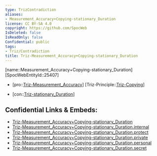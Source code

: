 ```yaml
---
type: TrizContradiction
aliases:
- Measurement_Accuracy+Copying-stationary_Duration
license: CC BY-SA 4.0
copyright: https://github.com/SpocWeb
IsDeleted: false
IsReadOnly: false
Confidential: public
tags: 
- Triz/Contradiction
title: Triz-Measurement_Accuracy+Copying-stationary_Duration
---
```

[name::Measurement_Accuracy+Copying-stationary_Duration]
[SpocWebEntityId::25407]
+ [pro::[Triz-Measurement_Accuracy](tech/Triz/Parameter/Triz-Measurement_Accuracy.md)]
[Triz-Principle::[Triz-Copying](tech/Triz/Principle/Triz-Copying.md)]
- [con::[Triz-stationary_Duration](tech/Triz/Parameter/Triz-stationary_Duration.md)]



## Confidential Links & Embeds: 
- [Triz-Measurement_Accuracy+Copying-stationary_Duration](../../../../_public/tech/Triz/Contradict/Triz-Measurement_Accuracy+Copying-stationary_Duration.md) 
- [Triz-Measurement_Accuracy+Copying-stationary_Duration.internal](../../../../_internal/tech/Triz/Contradict/Triz-Measurement_Accuracy+Copying-stationary_Duration.internal.md) 
- [Triz-Measurement_Accuracy+Copying-stationary_Duration.protect](../../../../_protect/tech/Triz/Contradict/Triz-Measurement_Accuracy+Copying-stationary_Duration.protect.md) 
- [Triz-Measurement_Accuracy+Copying-stationary_Duration.private](../../../../_private/tech/Triz/Contradict/Triz-Measurement_Accuracy+Copying-stationary_Duration.private.md) 
- [Triz-Measurement_Accuracy+Copying-stationary_Duration.personal](../../../../_personal/tech/Triz/Contradict/Triz-Measurement_Accuracy+Copying-stationary_Duration.personal.md) 
- [Triz-Measurement_Accuracy+Copying-stationary_Duration.secret](../../../../_secret/tech/Triz/Contradict/Triz-Measurement_Accuracy+Copying-stationary_Duration.secret.md) 
